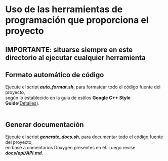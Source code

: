 # Uso de las herramientas de programación que proporciona el proyecto

## IMPORTANTE: situarse siempre en este directorio al ejecutar cualquier herramienta

## Formato automático de código

Ejecute el script ***auto_format.sh***, para formatear todo el código fuente del proyecto,<br>
según lo establecido en la guía de estilos **Google C++ Style Guide**([Detalles](https://google.github.io/styleguide/cppguide.html)).<br><br>


## Generar documentación

Ejecute el script ***generate_docs.sh***, para documentar todo el código fuente del proyecto,<br>
en base a comentarios Doxygen presentes en él. Luego revise ***docs/api/API.md***.<br>